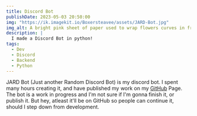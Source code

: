 ```yaml
---
title: Discord Bot
publishDate: 2023-05-03 20:50:00
img: "https://ik.imagekit.io/Boxersteavee/assets/JARD-Bot.jpg"
img_alt: A bright pink sheet of paper used to wrap flowers curves in front of rich blue background
description: |
  I made a Discord Bot in python!
tags:
  - Dev
  - Discord
  - Backend
  - Python
---
```


JARD Bot (Just another Random Discord Bot) is my discord bot. I spent many hours creating it, and have published my work on my [GitHub](https://github.com/Boxersteavee/JARD-Bot) Page. The bot is a work in progress and I'm not sure if I'm gonna finish it, or publish it. But hey, atleast it'll be on GitHub so people can continue it, should I step down from development.